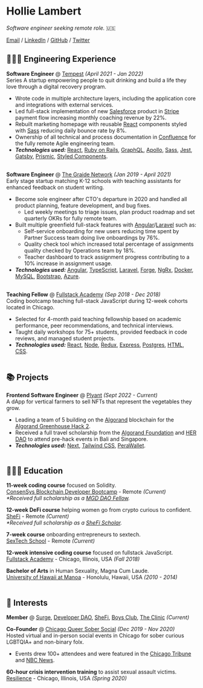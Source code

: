# Hollie Lambert

_Software engineer seeking remote role._ 🇺🇸<br>

[Email](mailto:hollielulambert@gmail.com) / [LinkedIn](https://www.linkedin.com/in/hollielambert/) / [GitHub](https://github.com/hollielu/) / [Twitter](https://twitter.com/HollieLuLambert/)

## 👩🏼‍💻 Engineering Experience

**Software Engineer** @ [Tempest](https://jointempest.com/) _(April 2021 - Jan 2022)_<br>
Series A startup empowering people to quit drinking and build a life they love through a digital recovery program.

- Wrote code in multiple architecture layers, including the application core and integrations with external services.
- Led full-stack implementation of new [Salesforce](https://www.salesforce.com/) product in [Stripe](https://stripe.com/) payment flow increasing monthly coaching revenue by 22%.
- Rebuilt marketing homepage with reusable [React](https://reactjs.org/) components styled with [Sass](https://sass-lang.com/) reducing daily bounce rate by 8%.
- Ownership of all technical and process documentation in [Confluence](https://www.atlassian.com/software/confluence) for the fully remote Agile engineering team.
- **_Technologies used:_** [React](https://reactjs.org/), [Ruby on Rails](https://rubyonrails.org/), [GraphQL](https://graphql.org/), [Apollo](https://www.apollographql.com/), [Sass](https://sass-lang.com/), [Jest](https://jestjs.io/), [Gatsby](https://www.gatsbyjs.com/), [Prismic](https://prismic.io/), [Styled Components](https://www.styled-components.com/).
  <br><br>

**Software Engineer** @ [The Graide Network](https://www.thegraidenetwork.com/) _(Jan 2019 - April 2021)_ <br>
Early stage startup matching K-12 schools with teaching assistants for enhanced feedback on student writing.

- Become sole engineer after CTO's departure in 2020 and handled all product planning, feature development, and bug fixes.
  - Led weekly meetings to triage issues, plan product roadmap and set quarterly OKRs for fully remote team.
- Built multiple greenfield full-stack features with [Angular](https://angular.io/)/[Laravel](https://laravel.com/) such as:
  - Self-service onboarding for new users reducing time spent by Partner Success team doing live onboardings by 76%.
  - Quality check tool which increased total percentage of assignments quality checked by Operations team by 18%.
  - Teacher dashboard to track assignment progress contributing to a 10% increase in assignment usage.
- **_Technologies used:_** [Angular](https://angular.io/), [TypeScript](https://www.typescriptlang.org/), [Laravel](https://laravel.com/), [Forge](https://forge.laravel.com/), [NgRx](https://ngrx.io/), [Docker](https://www.docker.com/), [MySQL](https://www.mysql.com/), [Bootstrap](https://getbootstrap.com/), [Azure](https://azure.microsoft.com/en-us/).
  <br><br>

**Teaching Fellow** @ [Fullstack Academy](https://www.fullstackacademy.com/) _(Sep 2018 - Dec 2018)_ <br>
Coding bootcamp teaching full-stack JavaScript during 12-week cohorts located in Chicago.

- Selected for 4-month paid teaching fellowship based on academic performance, peer recommendations, and technical interviews.
- Taught daily workshops for 75+ students, provided feedback in code reviews, and managed student projects.
- **_Technologies used:_** [React](https://reactjs.org/), [Node](https://nodejs.org/), [Redux](https://redux.js.org/), [Express](https://expressjs.com), [Postgres](https://www.postgresql.org/), [HTML](https://html.spec.whatwg.org/multipage/), [CSS](https://www.w3.org/Style/CSS/Overview.en.html).
  <br><br>

## 📚 Projects

**Frontend Software Engineer** @ [Plyant](https://github.com/hollielu/Plyant) _(Sept 2022 - Current)_<br>
A dApp for vertical farmers to sell NFTs that represent the vegetables they grow.

- Leading a team of 5 building on the [Algorand](https://www.algorand.com/) blockchain for the [Algorand Greenhouse Hack 2](https://gitcoin.co/hackathon/greenhouse/onboard).
- Received a full travel scholarship from the [Algorand Foundation](https://twitter.com/AlgoFoundation) and [HER DAO](https://twitter.com/_HerDAO) to attend pre-hack events in Bali and Singapore.
- **_Technologies used:_** [Next](https://nextjs.org/), [Tailwind CSS](https://tailwindcss.com/), [PeraWallet](https://perawallet.app/).
  <br><br>

## 👩🏼‍🎓 Education

**11-week coding course** focused on Solidity.<br>
[ConsenSys Blockchain Developer Bootcamp](https://courses.consensys.net/courses/blockchain-developer-bootcamp-registration-2021) - Remote _(Current)_ <br>
_\*Received full scholarship as a [MGD DAO Fellow](https://twitter.com/metagammadelta)._

**12-week DeFi course** helping women go from crypto curious to confident.<br>
[SheFi](https://www.shefi.org/) - Remote _(Current)_ <br>
_\*Received full scholarship as a [SheFi Scholar](https://www.shefi.org/)._

**7-week course** onboarding entrepreneurs to sextech.<br>
[SexTech School](https://www.sextechschool.com/) - Remote _(Current)_ <br>

**12-week intensive coding course** focused on fullstack JavaScript.<br>
[Fullstack Academy](https://www.fullstackacademy.com/) - Chicago, Illinois, USA _(Fall 2018)_ <br>

**Bachelor of Arts** in Human Sexuality, Magna Cum Laude.<br>
[University of Hawaii at Manoa](https://manoa.hawaii.edu/) - Honolulu, Hawaii, USA _(2010 - 2014)_
<br><br>

## 💃 Interests

**Member** @ [Surge](https://twitter.com/surge_women), [Developer DAO](https://twitter.com/developer_dao), [SheFi](https://twitter.com/She__Fi), [Boys Club](https://twitter.com/BoysClubCrypto), [The Clinic](https://twitter.com/ClinicNFT) _(Current)_

**Co-Founder** @ [Chicago Queer Sober Social](https://www.instagram.com/queersobersocial/) _(Dec 2019 - Nov 2020)_ <br>
Hosted virtual and in-person social events in Chicago for sober curious LGBTQIA+ and non-binary folx.

- Events drew 100+ attendees and were featured in the [Chicago Tribune](https://www.chicagotribune.com/lifestyles/ct-life-queer-sober-social-tt-02172020-20200219-uauas6ifnbg25knufsbsx3wzsu-story.html) and [NBC News](https://www.nbcnews.com/feature/nbc-out/queer-sober-new-options-arise-those-seeking-booze-free-fun-n1127821).<br>

**60-hour crisis intervention training** to assist sexual assault victims.<br>
[Resilience](https://www.ourresilience.org/) - Chicago, Illinois, USA _(Spring 2020)_ <br>
